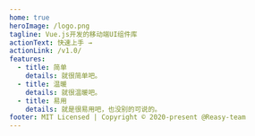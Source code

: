 ```yaml
---
home: true
heroImage: /logo.png
tagline: Vue.js开发的移动端UI组件库
actionText: 快速上手 →
actionLink: /v1.0/
features:
  - title: 简单
    details: 就很简单吧。
  - title: 温暖
    details: 就很温暖吧。
  - title: 易用
    details: 就是很易用吧，也没别的可说的。
footer: MIT Licensed | Copyright © 2020-present @Reasy-team
---
```

